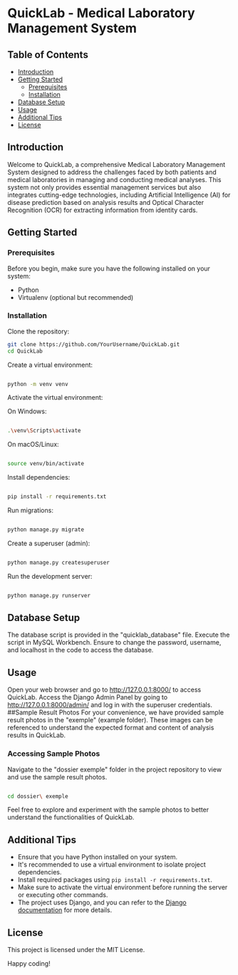 # QuickLab - Medical Laboratory Management System

## Table of Contents

- [Introduction](#introduction)
- [Getting Started](#getting-started)
  - [Prerequisites](#prerequisites)
  - [Installation](#installation)
- [Database Setup](#database-setup)
- [Usage](#usage)
- [Additional Tips](#additional-tips)
- [License](#license)

## Introduction

Welcome to QuickLab, a comprehensive Medical Laboratory Management System designed to address the challenges faced by both patients and medical laboratories in managing and conducting medical analyses. This system not only provides essential management services but also integrates cutting-edge technologies, including Artificial Intelligence (AI) for disease prediction based on analysis results and Optical Character Recognition (OCR) for extracting information from identity cards.

## Getting Started

### Prerequisites

Before you begin, make sure you have the following installed on your system:

- Python
- Virtualenv (optional but recommended)

### Installation

Clone the repository:

```bash
git clone https://github.com/YourUsername/QuickLab.git
cd QuickLab
```
Create a virtual environment:

```bash

python -m venv venv
```
Activate the virtual environment:

On Windows:

```bash

.\venv\Scripts\activate
```
On macOS/Linux:

```bash

source venv/bin/activate
```
Install dependencies:

```bash

pip install -r requirements.txt
```
Run migrations:

```bash

python manage.py migrate
```
Create a superuser (admin):

```bash

python manage.py createsuperuser
```
Run the development server:

```bash

python manage.py runserver
```
## Database Setup
The database script is provided in the "quicklab_database" file. Execute the script in MySQL Workbench. Ensure to change the password, username, and localhost in the code to access the database.

## Usage
Open your web browser and go to http://127.0.0.1:8000/ to access QuickLab.
Access the Django Admin Panel by going to http://127.0.0.1:8000/admin/ and log in with the superuser credentials.
##Sample Result Photos
For your convenience, we have provided sample result photos in the "exemple" (example folder). These images can be referenced to understand the expected format and content of analysis results in QuickLab.

### Accessing Sample Photos
Navigate to the "dossier exemple" folder in the project repository to view and use the sample result photos.

```bash

cd dossier\ exemple
```
Feel free to explore and experiment with the sample photos to better understand the functionalities of QuickLab.

## Additional Tips

- Ensure that you have Python installed on your system.
- It's recommended to use a virtual environment to isolate project dependencies.
- Install required packages using `pip install -r requirements.txt`.
- Make sure to activate the virtual environment before running the server or executing other commands.
- The project uses Django, and you can refer to the [Django documentation](https://docs.djangoproject.com/) for more details.

## License
This project is licensed under the MIT License.

Happy coding!
